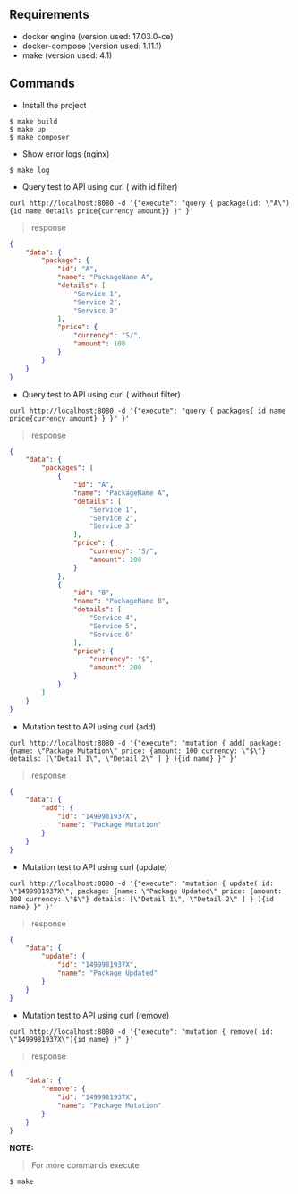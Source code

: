 Requirements
------------

* docker engine (version used: 17.03.0-ce)
* docker-compose (version used: 1.11.1)
* make (version used: 4.1)

Commands
--------
* Install the project
~~~~
$ make build
$ make up
$ make composer
~~~~

* Show error logs (nginx)
~~~~
$ make log
~~~~

* Query test to API using curl ( with id filter)
~~~~
curl http://localhost:8080 -d '{"execute": "query { package(id: \"A\"){id name details price{currency amount}} }" }'
~~~~
> response
```json
{
    "data": {
        "package": {
            "id": "A",
            "name": "PackageName A",
            "details": [
                "Service 1",
                "Service 2",
                "Service 3"
            ],
            "price": {
                "currency": "S/",
                "amount": 100
            }
        }
    }
}
```

* Query test to API using curl ( without filter)
~~~~
curl http://localhost:8080 -d '{"execute": "query { packages{ id name price{currency amount} } }" }'
~~~~
> response
```json
{
    "data": {
        "packages": [
            {
                "id": "A",
                "name": "PackageName A",
                "details": [
                    "Service 1",
                    "Service 2",
                    "Service 3"
                ],
                "price": {
                    "currency": "S/",
                    "amount": 100
                }
            },
            {
                "id": "B",
                "name": "PackageName B",
                "details": [
                    "Service 4",
                    "Service 5",
                    "Service 6"
                ],
                "price": {
                    "currency": "$",
                    "amount": 200
                }
            }
        ]
    }
}
```

* Mutation test to API using curl (add)
~~~~
curl http://localhost:8080 -d '{"execute": "mutation { add( package: {name: \"Package Mutation\" price: {amount: 100 currency: \"$\"} details: [\"Detail 1\", \"Detail 2\" ] } ){id name} }" }'
~~~~
> response
```json
{
    "data": {
        "add": {
            "id": "1499981937X",
            "name": "Package Mutation"
        }
    }
}
```

* Mutation test to API using curl (update)
~~~~
curl http://localhost:8080 -d '{"execute": "mutation { update( id: \"1499981937X\", package: {name: \"Package Updated\" price: {amount: 100 currency: \"$\"} details: [\"Detail 1\", \"Detail 2\" ] } ){id name} }" }'
~~~~
> response
```json
{
    "data": {
        "update": {
            "id": "1499981937X",
            "name": "Package Updated"
        }
    }
}
```

* Mutation test to API using curl (remove)
~~~~
curl http://localhost:8080 -d '{"execute": "mutation { remove( id: \"1499981937X\"){id name} }" }'
~~~~
> response
```json
{
    "data": {
        "remove": {
            "id": "1499981937X",
            "name": "Package Mutation"
        }
    }
}
```
**NOTE:**
> For more commands execute
~~~~
$ make 
~~~~ 